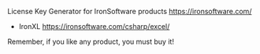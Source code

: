 License Key Generator for IronSoftware products https://ironsoftware.com/

- IronXL https://ironsoftware.com/csharp/excel/


Remember, if you like any product, you must buy it!
